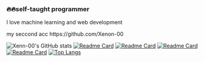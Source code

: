 <h3>
🔥🔥self-taught programmer
</h3>
<h>
I love machine learning and web development
</h5>
<p>my seccond acc https://github.com/Xenon-00 </p>

![Xenn-00's GitHub stats](https://github-readme-stats.vercel.app/api?username=Xenn-00&show_icons=true&theme=transparent)
[![Readme Card](https://github-readme-stats.vercel.app/api/pin/?username=Xenn-00&repo=go-merce&theme=transparent)](https://github.com/Xenn-00/go-merce)
[![Readme Card](https://github-readme-stats.vercel.app/api/pin/?username=Xenn-00&repo=realtime-chat-app-backend&theme=transparent)](https://github.com/Xenn-00/realtime-chat-app-backend)
[![Readme Card](https://github-readme-stats.vercel.app/api/pin/?username=Xenn-00&repo=go-rest-api-boilerplate&theme=transparent)](https://github.com/Xenn-00/go-rest-api-boilerplate)
[![Readme Card](https://github-readme-stats.vercel.app/api/pin/?username=Xenn-00&repo=go-resto&theme=transparent)](https://github.com/Xenn-00/go-resto)
[![Top Langs](https://github-readme-stats.vercel.app/api/top-langs/?username=Xenn-00&layout=compact&theme=transparent)](https://github.com/Xenn-00)
